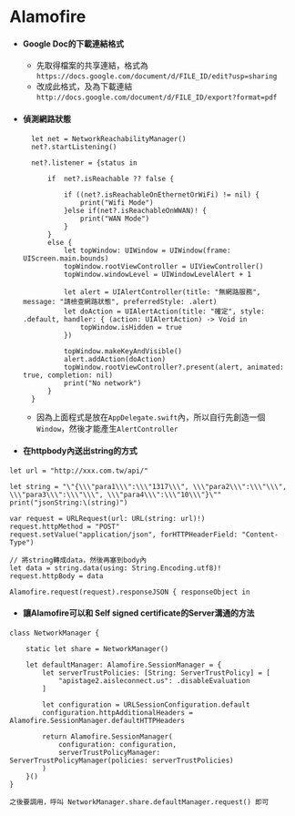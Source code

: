 # Alamofire

* #### Google Doc的下載連結格式

  * 先取得檔案的共享連結，格式為 `https://docs.google.com/document/d/FILE_ID/edit?usp=sharing`
  * 改成此格式，及為下載連結 `http://docs.google.com/document/d/FILE_ID/export?format=pdf`
* #### 偵測網路狀態

  ```
    let net = NetworkReachabilityManager()
    net?.startListening()

    net?.listener = {status in

        if  net?.isReachable ?? false {

            if ((net?.isReachableOnEthernetOrWiFi) != nil) {
                print("Wifi Mode")
            }else if(net?.isReachableOnWWAN)! {
                print("WAN Mode")
            }
        }
        else {
            let topWindow: UIWindow = UIWindow(frame: UIScreen.main.bounds)
            topWindow.rootViewController = UIViewController()
            topWindow.windowLevel = UIWindowLevelAlert + 1

            let alert = UIAlertController(title: "無網路服務", message: "請檢查網路狀態", preferredStyle: .alert)
            let doAction = UIAlertAction(title: "確定", style: .default, handler: { (action: UIAlertAction) -> Void in
                topWindow.isHidden = true
            })

            topWindow.makeKeyAndVisible()
            alert.addAction(doAction)
            topWindow.rootViewController?.present(alert, animated: true, completion: nil)
            print("No network")
        }
    }
  ```

  * 因為上面程式是放在`AppDelegate.swift`內，所以自行先創造一個`Window`，然後才能產生`AlertController`
* #### 在httpbody內送出string的方式

```
let url = "http://xxx.com.tw/api/"

let string = "\"{\\\"para1\\\":\\\"1317\\\", \\\"para2\\\":\\\"\\\", \\\"para3\\\":\\\"\\\", \\\"para4\\\":\\\"10\\\"}\""
print("jsonString:\(string)")

var request = URLRequest(url: URL(string: url)!)
request.httpMethod = "POST"
request.setValue("application/json", forHTTPHeaderField: "Content-Type")

// 將string轉成data，然後再塞到body內
let data = string.data(using: String.Encoding.utf8)!
request.httpBody = data

Alamofire.request(request).responseJSON { responseObject in
```

* #### 讓Alamofire可以和 Self signed certificate的Server溝通的方法

```
class NetworkManager {

    static let share = NetworkManager()

    let defaultManager: Alamofire.SessionManager = {
        let serverTrustPolicies: [String: ServerTrustPolicy] = [
            "apistage2.aisleconnect.us": .disableEvaluation
        ]

        let configuration = URLSessionConfiguration.default
        configuration.httpAdditionalHeaders = Alamofire.SessionManager.defaultHTTPHeaders

        return Alamofire.SessionManager(
            configuration: configuration,
            serverTrustPolicyManager: ServerTrustPolicyManager(policies: serverTrustPolicies)
        )
    }()
}

之後要調用，呼叫 NetworkManager.share.defaultManager.request() 即可
```



